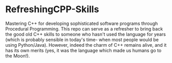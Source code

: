 # RefreshingCPP-Skills
Mastering C++ for developing sophisticated software programs through Procedural Programming. This repo can serve as a refresher to bring back the good old C++ skills to someone who hasn't used the language for years (which is probably sensible in today's time- when most people would be using Python/Java). However, indeed the charm of C++ remains alive, and it has its own merits (yes, it was the language which made us humans go to the Moon!).
